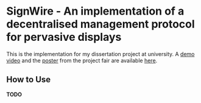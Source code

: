 # SignWire - An implementation of a decentralised management protocol for pervasive displays

This is the implementation for my dissertation project at university. A [demo video](https://github.com/jramseygreen/SignWire/blob/master/demo/956213.pdf) and the [poster](https://github.com/jramseygreen/SignWire/blob/master/demo/956213.pdf) from the project fair are available [here](https://github.com/jramseygreen/SignWire/tree/master/demo).

## How to Use
__TODO__
